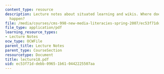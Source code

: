```yaml
---
content_type: resource
description: Lecture notes about situated learning and wikis. Where does learning
  happen?
file: /media/courses/cms-998-new-media-literacies-spring-2007/ec53f71ddebb09651b610442225507aa_lecture18.pdf
file_type: application/pdf
learning_resource_types:
- Lecture Notes
ocw_type: OCWFile
parent_title: Lecture Notes
parent_type: CourseSection
resourcetype: Document
title: lecture18.pdf
uid: ec53f71d-debb-0965-1b61-0442225507aa
---
```


